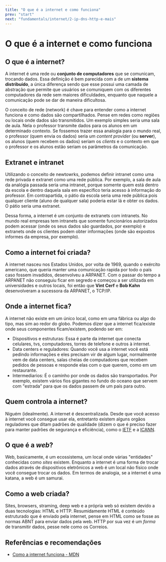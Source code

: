 ```yaml
---
title: "O que é a internet e como funciona"
prev: "start"
next: "fundamentals/internet/2-ip-dns-http-e-mais"
---
```


# O que é a internet e como funciona

## O que é a internet?

A internet é uma rede ou **conjunto de computadores** que se comunicam, trocando dados. Essa definição é bem parecida com a de um **sistema distribuído**, a única diferença sendo que esse possui uma camada de abstração que permite que usuários se comuniquem com os diferentes computadores da rede sem maiores dificuldades, enquanto que naquele a comunicação pode se dar de maneira dificultosa.

O conceito de rede (network) é chave para entender como a internet funciona e como dados são compartilhados. Pense em redes como regiões ou locais onde dados são transmitidos. Um exemplo simples seria uma sala de aula. Nela o professor transmite dados para os alunos em um determinado contexto. Se fossemos trazer essa analogia para o mundo real, o professor (quem envia os dados) seria um _content provider_ (ou **server**), os alunos (quem recebem os dados) seriam os _clients_ e o contexto em que o professor e os alunos estão seriam os parâmetros da comunicação.

## Extranet e intranet

Utilizando o conceito de newtowrks, podemos definir intranet como uma rede privada e extranet como uma rede pública. Por exemplo, a sala de aula da analógia passada seria uma intranet, porque somente quem está dentro da escola e dentro daquela sala em específico teria acesso à informação do professor. Em contrapartida, o pátio da escola seria uma rede pública pois qualquer cliente (aluno de qualquer sala) poderia estar lá e obter os dados. O pátio seria uma extranet.

Dessa forma, a internet é um conjunto de extranets com intranets. No mundo real empresas tem intranets que somente funcionários autorizados podem acessar (onde os seus dados são guardados, por exemplo) e extranets onde os clientes podem obter informações (onde são expostos informes da empresa, por exemplo).

## Como a internet foi criada?

A internet nasceu nos Estados Unidos, por volta de 1969, quando o exército americano, que queria manter uma comunicação rapida por todo o país caso fossem invadidos, desenvolveu a ARPANET. Com o passar do tempo a ARPANET não conseguiu ficar em segredo e começou a ser utilizada em universidades e outros locais, foi então que **Vint Cerf** e **Bob Kahn** desenvolveram a sucessora da ARPANET, o TCP/IP.

## Onde a internet fica?

A internet não existe em um único local, como em uma fábrica ou algo do tipo, mas sim ao redor do globo. Podemos dizer que a internet fica/existe onde seus componentes ficam/existem, podendo ser em:

- Dispositivos e estruturas: Essa é parte da internet que conecta celulares, tvs, computadores, torres de telefone e outros à internet.
- Data centers e reguladores: Quando você usa a internet você está pedindo informações e eles precisam vir de algum lugar, normalmente vem de data centers, salas cheias de computadores que recebem pedidos de pessoas e responde elas com o que querem, como em um restaurante.
- Intermediarios: É o caminho por onde os dados são transportados. Por exemplo, existem vários fios gigantes no fundo do oceano que servem com "estrada" para que os dados passem de um país para outro.

## Quem controla a internet?

Niguém (idealmente). A internet é descentralizada. Desde que você acesso à internet você consegue usar ela, entretanto existem alguns orgãos reguladores que ditam padrões de qualidade (dizem o que é preciso fazer para manter padrões de segurança e eficiência), como o [IETF](https://www.ietf.org/) e a [ICANN](https://www.icann.org/).

## O que é a _web_?

Web, basicamente, é um ecossistema, um local onde várias "entidades" conhecidas como _sites_ existem. Enquanto a internet é uma forma de trocar dados através de dispositivos eletrônicos a web é um local não físico onde você consegue trocar os dados. Em termos de analogia, se a internet é uma katana, a web é um samurai.

## Como a web criada?

Sites, browsers, straming, deep web e a própria web só existem devido a duas tecnologias: HTML e HTTP. Resumidamente HTML é conteúdo estruturado que é enviado pela internet, pense em HTML como se fosse as normas ABNT para enviar dados pela web. HTTP por sua vez é um _forma_ de transmitir dados, pesse nele como os Correios.

## Referências e recomendações

- [Como a internet funciona - MDN](https://developer.mozilla.org/en-US/docs/Learn/Common_questions/Web_mechanics/How_does_the_Internet_work)
